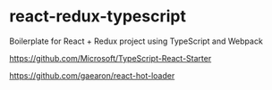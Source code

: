 # react-redux-typescript
Boilerplate for React + Redux project using TypeScript and Webpack

https://github.com/Microsoft/TypeScript-React-Starter

https://github.com/gaearon/react-hot-loader

